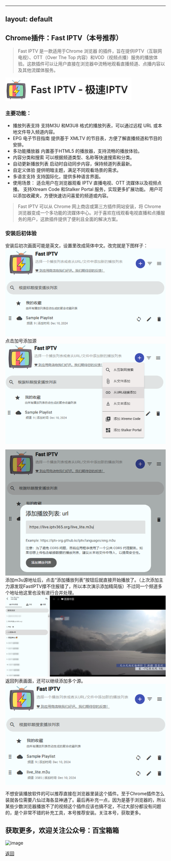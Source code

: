 
---
layout: default
---

## Chrome插件：Fast IPTV（本号推荐）

> Fast IPTV 是一款适用于Chrome 浏览器 的插件，旨在提供IPTV（互联网电视）、OTT（Over The Top 内容）和VOD（视频点播）服务的播放体验。这款插件可以让用户直接在浏览器中流畅地观看直播频道、点播内容以及其他流媒体服务。

![image](../assets/img/002_FastIPTV/FastIPTV0.png)

### 主要功能：
*   播放列表支持
支持M3U 和M3U8 格式的播放列表，可以通过远程 URL 或本地文件导入频道内容。
*   EPG 电子节目指南
提供基于 XMLTV 的节目表，方便了解直播频道和节目的安排。
*   多功能播放器
内置基于HTML5 的播放器，支持流畅的播放体验。
*   内容分类和搜索
可以根据频道类型、名称等快速搜索和分类。
*   自动更新播放列表
启动时自动同步内容，保持频道列表最新。
*   自定义体验
提供明暗主题，满足不同观看场景的需求。
*   多语言支持
支持国际化，提供多种语言界面。
*   使用场景：
适合用户在浏览器观看 IPTV 直播电视、OTT 流媒体以及视频点播。
支持Xtream Code 和Stalker Portal 服务，实现更多扩展功能。
用户可以添加收藏夹，方便快速访问喜爱的频道或内容。

> Fast IPTV 可以从 Chrome 网上商店或第三方插件网站安装，将 Chrome 浏览器变成一个多功能的流媒体中心。对于喜欢在线观看电视直播和点播服务的用户，这款插件提供了便利且全面的解决方案。

### 安装后初体验
安装后初次画面可能是英文，设置里改成简体中文。改完就是下图样子：
![image](../assets/img/002_FastIPTV/FastIPTV1.png)
点击加号添加源
![image](../assets/img/002_FastIPTV/FastIPTV2.png)

![image](../assets/img/002_FastIPTV/FastIPTV3.png)
添加m3u源地址后，点击“添加播放列表”按钮后就直接开始播放了。（上次添加主力源发现FastIPTV撑不住报错了，所以本次演示添加精简版）不过同一个频道多个地址他这里也没有进行合并处理。
![image](../assets/img/002_FastIPTV/FastIPTV4.png)
返回列表画面，还可以继续添加多个源。
![image](../assets/img/002_FastIPTV/FastIPTV5.png)

不想安装播放软件的可以推荐直接在浏览器里装这个插件。至于Chrome插件怎么装就各位需要八仙过海各显神通了。最后再补充一点，因为是基于浏览器的，所以某些少数浏览器播放不了的视频这个插件应该也搞不定，不过大部分都没有问题的，是个非常不错的补充工具，本号推荐安装。关注本号，获取更多。

## 获取更多，欢迎关注公众号：百宝箱箱
![image](../assets/GongZhongHao.png)

[返回](..)
